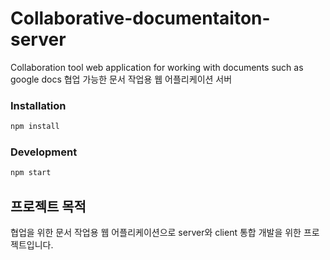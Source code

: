 # Collaborative-documentaiton-server

Collaboration tool web application for working with documents such as google docs
협업 가능한 문서 작업용 웹 어플리케이션 서버

### Installation

```sh
npm install
```

### Development

```sh
npm start
```

## 프로젝트 목적

협업을 위한 문서 작업용 웹 어플리케이션으로 server와 client 통합 개발을 위한 프로젝트입니다.
